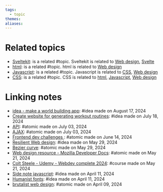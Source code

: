 ```yaml
---  
tags:  
  - topic  
themes:   
aliases:   
---  
```

# Related topics  
- [Sveltekit](./Sveltekit.md): is a related #topic. Sveltekit is related to [Web design](Web%20design.md), [Svelte](./Svelte.md)  
- [html](./html.md): is a related #topic. html is related to [Web design](Web%20design.md)  
- [Javascript](./Javascript.md): is a related #topic. Javascript is related to [CSS](./CSS.md), [Web design](Web%20design.md)  
- [CSS](./CSS.md): is a related #topic. CSS is related to [html](./html.md), [Javascript](./Javascript.md), [Web design](Web%20design.md)  
  
# Linking notes  
- [idea - make a world building app](../Ideas/idea%20-%20make%20a%20world%20building%20app.md): #idea made on August 17, 2024  
- [Create website for generating workout routines](../Ideas/Create%20website%20for%20generating%20workout%20routines.md): #idea made on July 18, 2024  
- [API](./API.md): #atomic made on July 03, 2024  
- [AJAX](./AJAX.md): #atomic made on July 03, 2024  
- [Frontend dev challenges ](./Frontend%20dev%20challenges.md): #atomic made on June 14, 2024  
- [Resilient Web design](../Ideas/Resilient%20Web%20design.md): #idea made on May 29, 2024  
- [Bezier curve](./Bezier%20curve.md): #atomic made on May 29, 2024  
- [Web design resource - Mozilla Developer Docs](./Web%20design%20resource%20-%20Mozilla%20Developer%20Docs.md): #atomic made on May 21, 2024  
- [Colt Steele - Udemy - Webdev complete 2024](../Courses/Colt%20Steele%20-%20Udemy%20-%20Webdev%20complete%202024.md): #course made on May 21, 2024  
- [Side note javascript](../Ideas/Side%20note%20javascript.md): #idea made on April 11, 2024  
- [Humanist fonts](../Ideas/Humanist%20fonts.md): #idea made on April 11, 2024  
- [brutalist web design](./brutalist%20web%20design.md): #atomic made on April 09, 2024  
